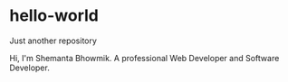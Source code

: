 # hello-world
Just another repository

Hi, I'm Shemanta Bhowmik. A professional Web Developer and Software Developer.

